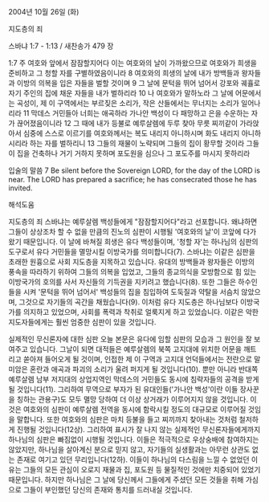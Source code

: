 2004년 10월 26일 (화)

지도층의 죄



스바냐 1:7 - 1:13 / 새찬송가 479 장


1:7 주 여호와 앞에서 잠잠할지어다 이는 여호와의 날이 가까왔으므로 여호와가 희생을 준비하고 그 청할 자를 구별하였음이니라 8 여호와의 희생의 날에 내가 방백들과 왕자들과 이방의 의복을 입은 자들을 벌할 것이며 9 그 날에 문턱을 뛰어 넘어서 강포와 궤휼로 자기 주인의 집에 채운 자들을 내가 벌하리라 10 나 여호와가 말하노라 그 날에 어문에서는 곡성이, 제 이 구역에서는 부르짖은 소리가, 작은 산들에서는 무너지는 소리가 일어나리라 11 막데스 거민들아 너희는 애곡하라 가나안 백성이 다 패망하고 은을 수운하는 자가 끊어졌음이니라 12 그 때에 내가 등불로 예루살렘에 두루 찾아 무릇 찌끼같이 가라앉아서 심중에 스스로 이르기를 여호와께서는 복도 내리지 아니하시며 화도 내리지 아니하시리라 하는 자를 벌하리니 13 그들의 재물이 노략되며 그들의 집이 황무할 것이라 그들이 집을 건축하나 거기 거하지 못하며 포도원을 심으나 그 포도주를 마시지 못하리라

입술의 말씀
7 Be silent before the Sovereign LORD, for the day of the LORD is near. The LORD has prepared a sacrifice; he has consecrated those he has invited.

해석도움





지도층의 죄
스바냐는 예루살렘 백성들에게 "잠잠할지어다"라고 선포합니다. 왜냐하면 그들이 상상조차 할 수 없을 만큼의 진노의 심판이 시행될 '여호와의 날'이 코앞에 다가왔기 때문입니다. 이 날에 바쳐질 희생은 유다 백성들이며, '청할 자'는 하나님의 심판의 도구로서 유다 거민들을 멸망시킬 이방국가를 의미합니다(7). 스바냐는 이같은 심판을 초래한 원흉으로 사회 지도층을 지목하고 있습니다. 유대의 방백들과 왕자들은 이방의 풍속을 따라하기 위하여 그들의 의복을 입었고, 그들의 종교의식을 모방함으로 힘 있는 이방국가의 호의를 사서 자신들의 기득권을 지키려고 했습니다(8). 또한 그들은 하수인들을 시켜 '문턱을 뛰어 넘어서' 백성들의 집을 침입하여 도둑질과 약탈을 서슴치 않았으며, 그것으로 자기들의 곡간을 채웠습니다(9). 이처럼 유다 지도층은 하나님보다 이방국가를 의지하고 있었으며, 사회를 폭력과 착취로 얼룩지게 하고 있었습니다. 이같은 악한 지도자들에게는 훨씬 엄중한 심판이 있을 것입니다.   

실제적인 무신론자에 대한 심판
오늘 본문은 유다에 임할 심판의 모습과 그 원인을 잘 보여주고 있습니다. 그날이 되면 대적들은 예루살렘의 북쪽 고지대에 위치한 어문을 깨트리고 쏟아져 들어오게 될 것이며, 인접한 제 이 구역과 고지대 언덕들에서는 전란으로 말미암은 혼란과 애곡과 파괴의 소리가 울려 퍼지게 될 것입니다(10). 뿐만 아니라 반대쪽 예루살렘 남부 저지대의 상업지역인 막데스의 거민들도 동시에 침략자들의 공격을 받게 될 것입니다(11). 그리하여 무역으로 부자가 된 유대인들('가나안 백성'이란 이들 장사꾼을 칭하는 관용구)도 모두 멸망 당하여 더 이상 상거래가 이루어지지 않을 것입니다. 이것은 여호와의 심판이 예루살렘 전역을 동시에 함락시킬 정도의 대규모로 이루어질 것임을 말합니다. 또한 여호와의 심판은 마치 등불을 들고 찌끼까지 찾아내는 것처럼 철저하게 진행될 것입니다(12상). 그리하여 표시가 잘 나지 않는 실제적인 무신론자들에게까지 하나님의 심판은 빠짐없이 시행될 것입니다. 이들은 적극적으로 우상숭배에 참여하지는 않았지만, 하나님을 살아계신 분으로 믿지 않고, 자기들의 실생활과는 아무런 상관도 없는 존재로 여기고 있던 무리입니다(12하). 이들이 하나님의 다스림을 느낄 수 없었던 이유는 그들의 모든 관심이 오로지 재물과 집, 포도원 등 물질적인 것에만 치중되어 있었기 때문입니다. 하지만 하나님은 그 날에 당신께서 그들에게 주셨던 모든 것들을 취해 가심으로 그들이 부인했던 당신의 존재와 통치를 드러내실 것입니다.